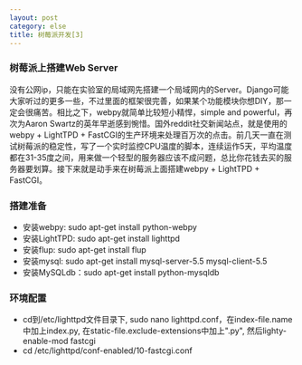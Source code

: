 ```yaml
---
layout: post
category: else
title: 树莓派开发[3]
---
```


### 树莓派上搭建Web Server

没有公网ip，只能在实验室的局域网先搭建一个局域网内的Server。Django可能大家听过的更多一些，不过里面的框架很完善，如果某个功能模块你想DIY，那一定会很痛苦。相比之下，webpy就简单比较短小精悍，simple and powerful，再次为Aaron Swartz的英年早逝感到惋惜。国外reddit社交新闻站点，就是使用的webpy + LightTPD + FastCGI的生产环境来处理百万次的点击。前几天一直在测试树莓派的稳定性，写了一个实时监控CPU温度的脚本，连续运作5天，平均温度都在31-35度之间，用来做一个轻型的服务器应该不成问题，总比你花钱去买的服务器要划算。接下来就是动手来在树莓派上面搭建webpy + LightTPD + FastCGI。

### 搭建准备

* 安装webpy: sudo apt-get install python-webpy
* 安装LightTPD: sudo apt-get install lighttpd
* 安装flup: sudo apt-get install flup
* 安装mysql: sudo apt-get install mysql-server-5.5 mysql-client-5.5
* 安装MySQLdb：sudo apt-get install python-mysqldb

### 环境配置

* cd到/etc/lighttpd文件目录下, sudo nano lighttpd.conf，在index-file.name中加上index.py, 在static-file.exclude-extensions中加上".py", 然后lighty-enable-mod fastcgi
* cd /etc/lighttpd/conf-enabled/10-fastcgi.conf
